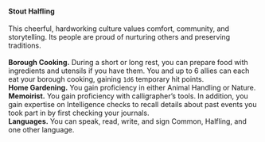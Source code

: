 #### Stout Halfling

This cheerful, hardworking culture values comfort, community, and storytelling.
Its people are proud of nurturing others and preserving traditions.
\
\
**Borough Cooking.**
During a short or long rest, you can prepare food with ingredients and utensils if you have them.
You and up to 6 allies can each eat your borough cooking, gaining `1d6` temporary hit points.
\
**Home Gardening.**
You gain proficiency in either Animal Handling or Nature.
\
**Memoirist.**
You gain proficiency with calligrapher’s tools.
In addition, you gain expertise on Intelligence checks to recall details about past events you took part in by first checking your journals.
\
**Languages.**
You can speak, read, write, and sign Common, Halfling, and one other language.
